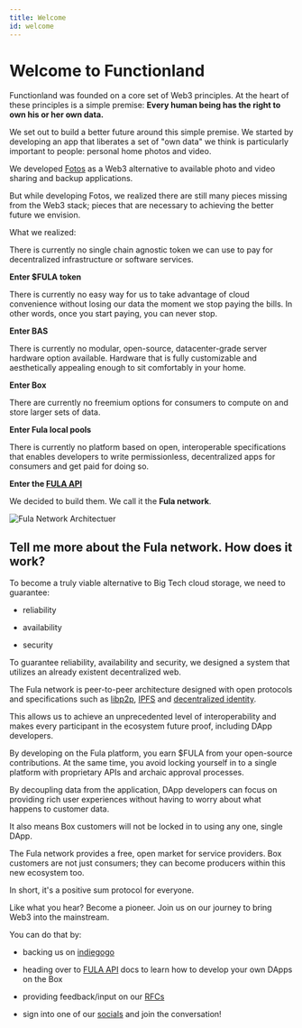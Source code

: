 ```yaml
---
title: Welcome
id: welcome
---
```

# Welcome to Functionland

Functionland was founded on a core set of Web3 principles.  At the heart of these principles is a simple premise: <b>Every human being has the right to own his or her own data.</b>

We set out to build a better future around this simple premise.  We started by developing an app that liberates a set of "own data" we think is particularly important to people: personal home photos and video.

We developed [Fotos](https://github.com/functionland/fotos) as a Web3 alternative to available photo and video sharing and backup applications.

But while developing Fotos, we realized there are still many pieces missing from the Web3 stack; pieces that are necessary to achieving the better future we envision.

What we realized:

There is currently no single chain agnostic token we can use to pay for decentralized infrastructure or software services.

**Enter $FULA token**

There is currently no easy way for us to take advantage of cloud convenience without losing our data the moment we stop paying the bills.  In other words, once you start paying, you can never stop.

**Enter BAS**

There is currently no modular, open-source, datacenter-grade server hardware option available.  Hardware that is fully customizable and aesthetically appealing enough to sit comfortably in your home.

**Enter Box**

There are currently no freemium options for consumers to compute on and store larger sets of data.

**Enter Fula local pools**

There is currently no platform based on open, interoperable specifications that enables developers to write permissionless, decentralized apps for consumers and get paid for doing so.

**Enter the [FULA API](./api-intro)**

We decided to build them.  We call it the **Fula network**.

![Fula Network Architectuer](/img/fula-network-arch.png)

## Tell me more about the Fula network.  How does it work?

To become a truly viable alternative to Big Tech cloud storage, we need to guarantee:

  * reliability

  * availability

  * security

To guarantee reliability, availability and security, we designed a system that utilizes an already existent decentralized web.

The Fula network is peer-to-peer architecture designed with open protocols and specifications such as [libp2p](https://libp2p.io/), [IPFS](https://ipfs.io/) and [decentralized identity](https://www.w3.org/TR/did-core/).

This allows us to achieve an unprecedented level of interoperability and makes every participant in the ecosystem future proof, including DApp developers.

By developing on the Fula platform, you earn $FULA from your open-source contributions.  At the same time, you avoid locking yourself in to a single platform with proprietary APIs and archaic approval processes.

By decoupling data from the application, DApp developers can focus on providing rich user experiences without having to worry about what happens to customer data.

It also means Box customers will not be locked in to using any one, single DApp.

The Fula network provides a free, open market for service providers.  Box customers are not just consumers; they can become producers within this new ecosystem too.

In short, it's a positive sum protocol for everyone.

Like what you hear?  Become a pioneer.  Join us on our journey to bring Web3 into the mainstream.

You can do that by:

  * backing us on [indiegogo](https://www.indiegogo.com/projects/box-secure-subscription-free-cloud-alternative#/)

  * heading over to [FULA API](./api-intro) docs to learn how to develop your own DApps on the Box

  * providing feedback/input on our [RFCs](https://github.com/functionland/docs/tree/main/RFCs)

  * sign into one of our [socials](https://linktr.ee/fxland) and join the conversation!
